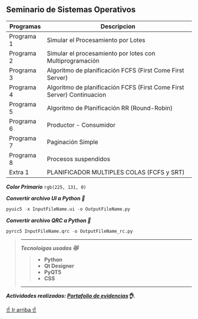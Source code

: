 ## Seminario de Sistemas Operativos
<!--
![Cj bailando reggaeton](https://user-images.githubusercontent.com/92269511/217409180-695771e3-6c8c-4150-8669-c933a0676868.gif)
-->
| Programas | Descripcion |
| --- | --- |
| Programa 1 | Simular el Procesamiento por Lotes |
| Programa 2 | Simular el procesamiento por lotes con Multiprogramación |
| Programa 3 | Algoritmo de planificación FCFS (First Come First Server) |
| Programa 4 | Algoritmo de planificación FCFS (First Come First Server) Continuacion |
| Programa 5 | Algoritmo de Planificación RR (Round-Robin) |
| Programa 6 | Productor - Consumidor |
| Programa 7 | Paginación Simple |
| Programa 8 | Procesos suspendidos |
| Extra 1 | PLANIFICADOR MULTIPLES COLAS (FCFS y SRT) |

***Color Primario*** `rgb(225, 131, 0)`

***Convertir archivo UI a Python 🤙***
```Python
pyuic5 -x InputFileName.ui -o OutputFileName.py
```
***Convertir archivo QRC a Python 🤙***
```Python
pyrcc5 InputFileName.qrc -o OutputFileName_rc.py
```
>---
> ***Tecnoloigas usadas 😻***
>> - **Python**
>> - **Qt Designer**
>> - **PyQT5**
>> - **CSS**
> ---
***Actividades realizadas: [Portafolio de evidencias](https://null/)👌.***

[☝️ Ir arriba ☝️](#seminario-de-sistemas-operativos)

